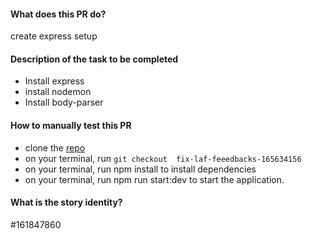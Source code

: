 #### What does this PR do?
create express setup
#### Description of the task to be completed
- Install express
- install nodemon
- Install body-parser
#### How to manually test this PR
- clone the [repo ](https://github.com/olorunwalawrence/BankaApp)
- on your terminal, run `git checkout  fix-laf-feeedbacks-165634156`
- on your terminal, run npm install to install dependencies
- on your terminal, run npm run start:dev to start the application.

    

#### What is the story identity?

#161847860